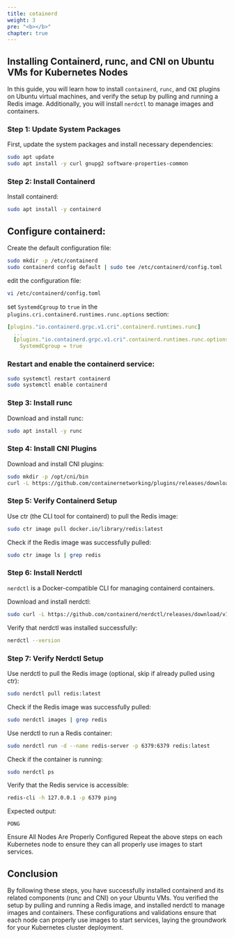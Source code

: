 ```yaml
---
title: cotainerd
weight: 3
pre: "<b></b>"
chapter: true
---
```


## Installing Containerd, runc, and CNI on Ubuntu VMs for Kubernetes Nodes

In this guide, you will learn how to install `containerd`, `runc`, and `CNI` plugins on Ubuntu virtual machines, and verify the setup by pulling and running a Redis image. Additionally, you will install `nerdctl` to manage images and containers.

### Step 1: Update System Packages

First, update the system packages and install necessary dependencies:

```sh
sudo apt update
sudo apt install -y curl gnupg2 software-properties-common
```

### Step 2: Install Containerd
Install containerd:

```sh
sudo apt install -y containerd
```

## Configure containerd:

Create the default configuration file:

```sh
sudo mkdir -p /etc/containerd
sudo containerd config default | sudo tee /etc/containerd/config.toml
```

edit the configuration file:

```sh
vi /etc/containerd/config.toml
```

set `SystemdCgroup` to `true` in the `plugins.cri.containerd.runtimes.runc.options` section:

```yaml
[plugins."io.containerd.grpc.v1.cri".containerd.runtimes.runc]
  ...
  [plugins."io.containerd.grpc.v1.cri".containerd.runtimes.runc.options]
    SystemdCgroup = true
```


### Restart and enable the containerd service:

```sh
sudo systemctl restart containerd
sudo systemctl enable containerd
```

### Step 3: Install runc
Download and install runc:

```sh
sudo apt install -y runc
```

### Step 4: Install CNI Plugins

Download and install CNI plugins:

```sh
sudo mkdir -p /opt/cni/bin
curl -L https://github.com/containernetworking/plugins/releases/download/v1.1.1/cni-plugins-linux-amd64-v1.1.1.tgz | sudo tar -C /opt/cni/bin -xz
```

### Step 5: Verify Containerd Setup
Use ctr (the CLI tool for containerd) to pull the Redis image:

```sh
sudo ctr image pull docker.io/library/redis:latest
```

Check if the Redis image was successfully pulled:

```sh
sudo ctr image ls | grep redis
```

### Step 6: Install Nerdctl

`nerdctl` is a Docker-compatible CLI for managing containerd containers.

Download and install nerdctl:

```sh
sudo curl -L https://github.com/containerd/nerdctl/releases/download/v1.2.0/nerdctl-1.2.0-linux-amd64.tar.gz | sudo tar -C /usr/local/bin -xz
```

Verify that nerdctl was installed successfully:

```sh
nerdctl --version
```

### Step 7: Verify Nerdctl Setup
Use nerdctl to pull the Redis image (optional, skip if already pulled using ctr):

```sh
sudo nerdctl pull redis:latest
```

Check if the Redis image was successfully pulled:

```sh
sudo nerdctl images | grep redis
```
Use nerdctl to run a Redis container:

```sh
sudo nerdctl run -d --name redis-server -p 6379:6379 redis:latest
```
Check if the container is running:

```sh
sudo nerdctl ps
```
Verify that the Redis service is accessible:

```sh
redis-cli -h 127.0.0.1 -p 6379 ping
```

Expected output:

```
PONG
```

Ensure All Nodes Are Properly Configured
Repeat the above steps on each Kubernetes node to ensure they can all properly use images to start services.

## Conclusion
By following these steps, you have successfully installed containerd and its related components (runc and CNI) on your Ubuntu VMs. You verified the setup by pulling and running a Redis image, and installed nerdctl to manage images and containers. These configurations and validations ensure that each node can properly use images to start services, laying the groundwork for your Kubernetes cluster deployment.